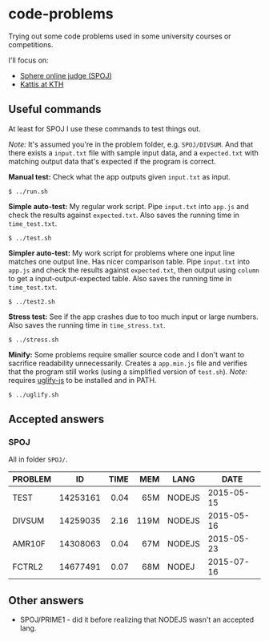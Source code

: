 # code-problems
Trying out some code problems used in some university courses or competitions.

I'll focus on:

* [Sphere online judge (SPOJ)](http://www.spoj.com/)
* [Kattis at KTH](https://kth.kattis.com)

## Useful commands
At least for SPOJ I use these commands to test things out.

*Note:* It's assumed you're in the problem folder, e.g. `SPOJ/DIVSUM`. And that there exists a `input.txt` file with sample input data, and a `expected.txt` with matching output data that's expected if the program is correct.

**Manual test:** Check what the app outputs given `input.txt` as input.

````
$ ../run.sh
````

**Simple auto-test:** My regular work script. Pipe `input.txt` into `app.js` and check the results against `expected.txt`. Also saves the running time in `time_test.txt`.

````
$ ../test.sh
````

**Simpler auto-test:** My work script for problems where one input line matches one output line. Has nicer comparison table. Pipe `input.txt` into `app.js` and check the results against `expected.txt`, then output using `column` to get a input-output-expected table. Also saves the running time in `time_test.txt`.

````
$ ../test2.sh
````

**Stress test:** See if the app crashes due to too much input or large numbers. Also saves the running time in `time_stress.txt`.
````
$ ../stress.sh
````

**Minify:** Some problems require smaller source code and I don't want to sacrifice readability unnecessarily. Creates a `app.min.js` file and verifies that the program still works (using a simplified version of `test.sh`). *Note:* requires [uglify-js](https://www.npmjs.com/package/uglify-js) to be installed and in PATH.
````
$ ../uglify.sh
````

## Accepted answers

### SPOJ
All in folder `SPOJ/`.

PROBLEM  | ID | TIME | MEM | LANG | DATE
-------  | --- | ---:| ---:| ---- | ----
TEST | 14253161 | 0.04 | 65M | NODEJS | 2015-05-15
DIVSUM | 14259035 | 2.16 | 119M | NODEJS | 2015-05-16
AMR10F | 14308063 | 0.04 | 67M | NODEJS | 2015-05-23
FCTRL2 | 14677491 | 0.07 | 68M | NODEJ | 2015-07-16

## Other answers

* SPOJ/PRIME1 - did it before realizing that NODEJS wasn't an accepted lang.
